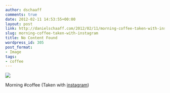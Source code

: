 ```yaml
---
author: dschaaff
comments: true
date: 2012-02-11 14:53:55+00:00
layout: post
link: http://danielschaaff.com/2012/02/11/morning-coffee-taken-with-instagram/
slug: morning-coffee-taken-with-instagram
title: No Content Found
wordpress_id: 305
post_format:
- Image
tags:
- coffee
---
```


![](https://danielschaaff.files.wordpress.com/2012/02/tumblr_lz8hdwmd8j1qcnv82o1_1280.jpg)

Morning #coffee (Taken with [instagram](http://instagr.am))
